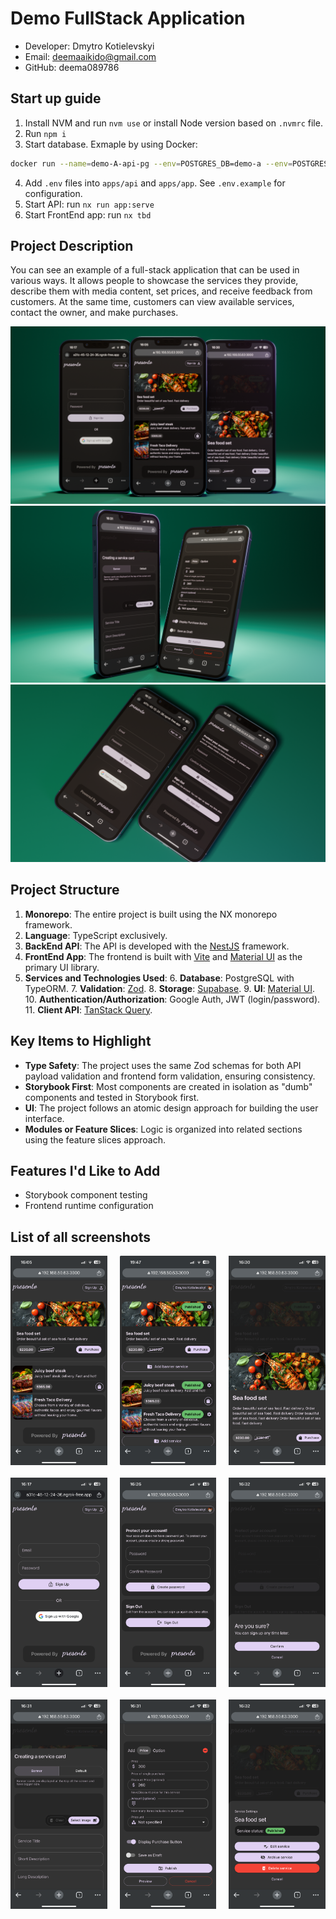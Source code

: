 # Demo FullStack Application
* Developer: Dmytro Kotielevskyi 
* Email: deemaaikido@gmail.com 
* GitHub: deema089786

## Start up guide
1. Install NVM and run ```nvm use``` or install Node version based on `.nvmrc` file.
2. Run `npm i`
3. Start database. Exmaple by using Docker:
```bash
docker run --name=demo-A-api-pg --env=POSTGRES_DB=demo-a --env=POSTGRES_USER=root --env=POSTGRES_PASSWORD=root --volume=<path to project directry>/demo-A/docker-volumes/demo-A-api-db:/var/lib/postgresql/data -p 5432:5432 -d postgres:16-alpine
```
4. Add `.env` files into `apps/api` and `apps/app`. See `.env.example` for configuration.
5. Start API: run `nx run app:serve`
6. Start FrontEnd app: run `nx tbd`

## Project Description
You can see an example of a full-stack application that can be used in various ways. It allows people to showcase the services they provide, describe them with media content, set prices, and receive feedback from customers. At the same time, customers can view available services, contact the owner, and make purchases.

![render-1](readme-assets/renders/demo-a-1.png)
![render-2](readme-assets/renders/demo-a-2.png)
![render-3](readme-assets/renders/demo-a-3.png)

## Project Structure
1. **Monorepo**: The entire project is built using the NX monorepo framework.
2. **Language**: TypeScript exclusively.
3. **BackEnd API**: The API is developed with the [NestJS](https://nestjs.com) framework.
4. **FrontEnd App**: The frontend is built with [Vite](https://vitejs.dev) and [Material UI](https://mui.com) as the primary UI library.
5. **Services and Technologies Used**:
   6. **Database**: PostgreSQL with TypeORM.
   7. **Validation**: [Zod](https://zod.dev).
   8. **Storage**: [Supabase](https://supabase.com).
   9. **UI**: [Material UI](https://mui.com).
   10. **Authentication/Authorization**: Google Auth, JWT (login/password).
   11. **Client API**: [TanStack Query](https://tanstack.com/query/latest).


## Key Items to Highlight
* **Type Safety**: The project uses the same Zod schemas for both API payload validation and frontend form validation, ensuring consistency.
* **Storybook First**: Most components are created in isolation as "dumb" components and tested in Storybook first.
* **UI**: The project follows an atomic design approach for building the user interface.
* **Modules or Feature Slices**: Logic is organized into related sections using the feature slices approach.

## Features I'd Like to Add
* Storybook component testing
* Frontend runtime configuration

## List of all screenshots

<p class="mdx-images-grid" style="display: grid; grid-template-columns: repeat(3, 1fr); gap: 20px;">

  <img src="readme-assets/screenshots/screenshot-1.PNG" width="250" />

  <img src="readme-assets/screenshots/screenshot-3.jpeg" width="250" />

  <img src="readme-assets/screenshots/screenshot-4.PNG" width="250" />

  <img src="readme-assets/screenshots/screenshot-2.PNG" width="250" />

  <img src="readme-assets/screenshots/screenshot-5.PNG" width="250" />

  <img src="readme-assets/screenshots/screenshot-6.PNG" width="250" />

  <img src="readme-assets/screenshots/screenshot-9.PNG" width="250" />

  <img src="readme-assets/screenshots/screenshot-8.PNG" width="250" />

  <img src="readme-assets/screenshots/screenshot-7.PNG" width="250" />

</p>

[//]: # (|                                                                         |                                                                       |                                                                      |)

[//]: # (|:-----------------------------------------------------------------------:|:---------------------------------------------------------------------:|:--------------------------------------------------------------------:|)

[//]: # (| <img width="250" src="readme-assets/screenshots/screenshot-1.PNG"/>     | <img src="readme-assets/screenshots/screenshot-3.jpeg" width="250" /> | <img src="readme-assets/screenshots/screenshot-4.PNG" width="250" /> |)

[//]: # (|  <img src="readme-assets/screenshots/screenshot-2.PNG" width="250" />   | <img src="readme-assets/screenshots/screenshot-5.PNG" width="250" />  | <img src="readme-assets/screenshots/screenshot-6.PNG" width="250" /> |)

[//]: # (|  <img src="readme-assets/screenshots/screenshot-9.PNG" width="250" />   | <img src="readme-assets/screenshots/screenshot-8.PNG" width="250" />  | <img src="readme-assets/screenshots/screenshot-7.PNG" width="250" /> |)
